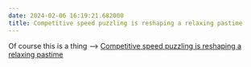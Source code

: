 ```yaml
---
date: 2024-02-06 16:19:21.682000
title: Competitive speed puzzling is reshaping a relaxing pastime
---
```


Of course this is a thing --> [Competitive speed puzzling is reshaping a relaxing pastime](https://www.washingtonpost.com/style/interactive/2024/speed-puzzling-competitions/)